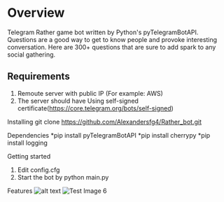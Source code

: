 # Overview
Telegram Rather game bot written by Python's pyTelegramBotAPI.
Questions are a good way to get to know people and provoke interesting conversation. Here are 300+ questions that are sure to add spark to any social gathering.

## Requirements
1. Remoute server with public IP (For example: AWS)
2. The server should have Using self-signed certificate(https://core.telegram.org/bots/self-signed)

Installing
git clone https://github.com/Alexandersfg4/Rather_bot.git


Dependencies
*pip install pyTelegramBotAPI
*pip install cherrypy
*pip install logging

Getting started
1. Edit config.cfg
2. Start the bot by python main.py
  
Features
![alt text](https://github.com/[username]/[reponame]/blob/[branch]/Screenshot%202020-09-26%20at%2013.42.25.png?raw=true)
![Test Image 6](master/Screenshot%202020-09-26%20at%2013.42.25.png)
